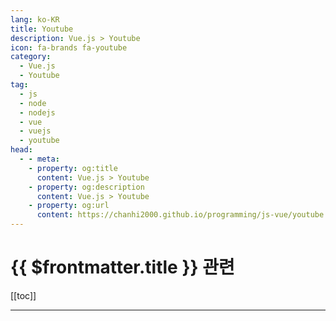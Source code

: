 ```yaml
---
lang: ko-KR
title: Youtube
description: Vue.js > Youtube
icon: fa-brands fa-youtube
category:
  - Vue.js
  - Youtube
tag: 
  - js
  - node
  - nodejs
  - vue
  - vuejs
  - youtube
head:
  - - meta:
    - property: og:title
      content: Vue.js > Youtube
    - property: og:description
      content: Vue.js > Youtube
    - property: og:url
      content: https://chanhi2000.github.io/programming/js-vue/youtube.html
---
```


# {{ $frontmatter.title }} 관련

[[toc]]

---

<MyYouTubeItems jsonName="yu-ProgramWithErik" /><!-- Program With Erik -->
<MyYouTubeItems jsonName="yu-Bitfumes" /><!-- Bitfumes -->
<MyYouTubeItems jsonName="yu-9diin" /><!-- 구디사는 개발자 9Diin -->
<MyYouTubeItems jsonName="yu-MultiValue1" /><!-- MultiValue -->
<MyYouTubeItems jsonName="yu-MakeAppswithDanny" /><!-- Make Apps with Danny -->
<MyYouTubeItems jsonName="yu-paulhalliday" /><!-- Paul Halliday -->
<MyYouTubeItems jsonName="yu-Webnoob" /><!-- Webnoob -->
<MyYouTubeItems jsonName="yu-user-gn2mw4lm4m" /><!-- 데브리 -->
<MyYouTubeItems jsonName="yu-TheEarthIsSquare" /><!-- The Earth Is Square -->
<MyYouTubeItems jsonName="yu-WatchandLearnTutorials" /><!-- Watch and Learn -->
<MyYouTubeItems jsonName="yu-edwardwardell-yerburgh378" /><!-- Edward Wardell-Yerburgh -->
<MyYouTubeItems jsonName="yu-VueMastery" /><!-- Vue Mastery -->
<MyYouTubeItems jsonName="yu-jsontype" /><!-- jsontype -->
<MyYouTubeItems jsonName="yu-jsWithTola" /><!-- Giwa Fauzziyyah -->
<MyYouTubeItems jsonName="yu-danteDeveloper" /><!-- 단테 -->
<MyYouTubeItems jsonName="yu-JustinJackson" /><!-- Justin Jackson -->
<MyYouTubeItems jsonName="yu-shellfolder" /><!-- 쉘폴더 ShellFolder -->
<MyYouTubeItems jsonName="yu-csslick9865" /><!-- csslick - 코딩 튜토리얼 & 팁 -->
<MyYouTubeItems jsonName="yu-cdruc" /><!-- cdruc -->
<MyYouTubeItems jsonName="yu-poseidon.program" /><!-- poseidon -->
<MyYouTubeItems jsonName="yu-NetNinja" /><!-- The Net Ninja -->
<MyYouTubeItems jsonName="yu-Ezweb" /><!-- Rock's Easyweb -->

<TagLinks />